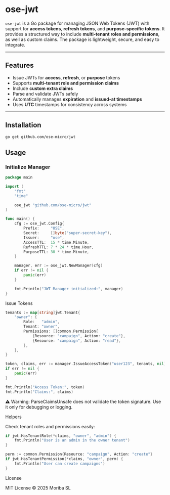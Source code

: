 # ose-jwt

`ose-jwt` is a Go package for managing JSON Web Tokens (JWT) with support for **access tokens**, **refresh tokens**, and
**purpose-specific tokens**. It provides a structured way to include **multi-tenant roles and permissions**, as well as
custom claims. The package is lightweight, secure, and easy to integrate.

---

## Features

- Issue JWTs for **access**, **refresh**, or **purpose** tokens
- Supports **multi-tenant role and permission claims**
- Include **custom extra claims**
- Parse and validate JWTs safely
- Automatically manages **expiration** and **issued-at timestamps**
- Uses **UTC** timestamps for consistency across systems

---

## Installation

```bash
go get github.com/ose-micro/jwt
```

## Usage

### Initialize Manager

```go
package main

import (
	"fmt"
	"time"

	ose_jwt "github.com/ose-micro/jwt"
)

func main() {
	cfg := ose_jwt.Config{
		Prefix:     "OSE",
		Secret:     []byte("super-secret-key"),
		Issuer:     "ose",
		AccessTTL:  15 * time.Minute,
		RefreshTTL: 7 * 24 * time.Hour,
		PurposeTTL: 30 * time.Minute,
	}

	manager, err := ose_jwt.NewManager(cfg)
	if err != nil {
		panic(err)
	}

	fmt.Println("JWT Manager initialized:", manager)
}

```

Issue Tokens

```go
tenants := map[string]jwt.Tenant{
    "owner": {
        Role:   "admin",
        Tenant: "owner",
        Permissions: []common.Permission{
            {Resource: "campaign", Action: "create"},
            {Resource: "campaign", Action: "read"},
        },
    },
}

token, claims, err := manager.IssueAccessToken("user123", tenants, nil)
if err != nil {
    panic(err)
}

fmt.Println("Access Token:", token)
fmt.Println("Claims:", claims)
```

⚠ Warning: ParseClaimsUnsafe does not validate the token signature. Use it only for debugging or logging.

Helpers

Check tenant roles and permissions easily:
```go
if jwt.HasTenantRole(*claims, "owner", "admin") {
    fmt.Println("User is an admin in the owner tenant")
}

perm := common.Permission{Resource: "campaign", Action: "create"}
if jwt.HasTenantPermission(*claims, "owner", perm) {
    fmt.Println("User can create campaigns")
}
```
License

MIT License © 2025 Moriba SL